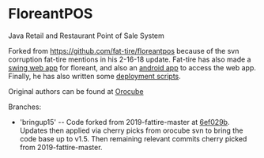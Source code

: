 # FloreantPOS

Java Retail and Restaurant Point of Sale System

Forked from https://github.com/fat-tire/floreantpos because of the svn corruption fat-tire mentions in his 2-16-18 update.  Fat-tire has also made a [swing web app](https://fat-tire.github.io/floreantpos.html) for floreant, and also an [android app](https://www.github.com/fat-tire/hippos) to access the web app.  Finally, he has also written some [deployment scripts](https://github.com/fat-tire/floreantpos_updater).

Original authors can be found at [Orocube](http://floreant.org)

Branches:
* 'bringup15' -- Code forked from 2019-fattire-master at [6ef029b](https://github.com/clearchris/floreant/commit/6ef029bbfe3d7513e80c90c1de931f7b7b816444). Updates then applied via cherry picks from orocube svn to bring the code base up to v1.5.  Then remaining relevant commits cherry picked from 2019-fattire-master.

